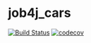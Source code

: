 # job4j_cars
[![Build Status](https://travis-ci.org/Just1kz/job4j_cars.svg?branch=master)](https://travis-ci.org/Just1kz/job4j_cars)
[![codecov](https://codecov.io/gh/Just1kz/job4j_cars/branch/master/graph/badge.svg)](https://codecov.io/gh/Just1kz/job4j_cars)